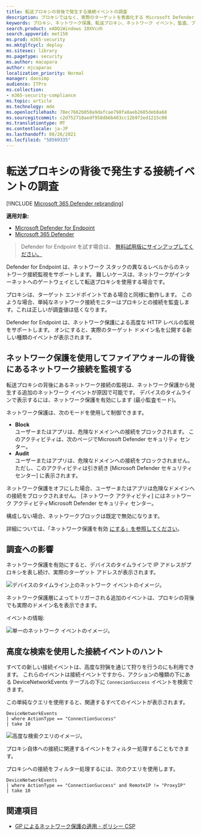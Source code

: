 ```yaml
---
title: 転送プロキシの背後で発生する接続イベントの調査
description: プロキシではなく、実際のターゲットを表面化する Microsoft Defender for Endpoint のネットワーク保護を通じて高度な HTTP レベルの監視を使用する方法について説明します。
keywords: プロキシ、ネットワーク保護、転送プロキシ、ネットワーク イベント、監査、ブロック、ドメイン名、ドメイン
search.product: eADQiWindows 10XVcnh
search.appverid: met150
ms.prod: m365-security
ms.mktglfcycl: deploy
ms.sitesec: library
ms.pagetype: security
ms.author: macapara
author: mjcaparas
localization_priority: Normal
manager: dansimp
audience: ITPro
ms.collection:
- m365-security-compliance
ms.topic: article
ms.technology: mde
ms.openlocfilehash: 78ec7662b050a9dafcae798fa8aeb2685deb8a68
ms.sourcegitcommit: c2d752718aedf958db6b403cc12b972ed1215c00
ms.translationtype: MT
ms.contentlocale: ja-JP
ms.lasthandoff: 08/26/2021
ms.locfileid: "58569335"
---
```

# <a name="investigate-connection-events-that-occur-behind-forward-proxies"></a>転送プロキシの背後で発生する接続イベントの調査

[!INCLUDE [Microsoft 365 Defender rebranding](../../includes/microsoft-defender.md)]

**適用対象:**
- [Microsoft Defender for Endpoint](https://go.microsoft.com/fwlink/p/?linkid=2154037)
- [Microsoft 365 Defender](https://go.microsoft.com/fwlink/?linkid=2118804)

> Defender for Endpoint を試す場合は、 [無料試用版にサインアップしてください。](https://signup.microsoft.com/create-account/signup?products=7f379fee-c4f9-4278-b0a1-e4c8c2fcdf7e&ru=https://aka.ms/MDEp2OpenTrial?ocid=docs-wdatp-investigatemachines-abovefoldlink)

Defender for Endpoint は、ネットワーク スタックの異なるレベルからのネットワーク接続監視をサポートします。 難しいケースは、ネットワークがインターネットへのゲートウェイとして転送プロキシを使用する場合です。

プロキシは、ターゲット エンドポイントである場合と同様に動作します。  このような場合、単純なネットワーク接続モニターはプロキシとの接続を監査します。これは正しいが調査値は低くなります。 

Defender for Endpoint は、ネットワーク保護による高度な HTTP レベルの監視をサポートします。 オンにすると、実際のターゲット ドメイン名を公開する新しい種類のイベントが表示されます。

## <a name="use-network-protection-to-monitor-network-connection-behind-a-firewall"></a>ネットワーク保護を使用してファイアウォールの背後にあるネットワーク接続を監視する
転送プロキシの背後にあるネットワーク接続の監視は、ネットワーク保護から発生する追加のネットワーク イベントが原因で可能です。 デバイスのタイムラインで表示するには、ネットワーク保護を有効にします (最小監査モード)。 

ネットワーク保護は、次のモードを使用して制御できます。

- **Block** <br> ユーザーまたはアプリは、危険なドメインへの接続をブロックされます。 このアクティビティは、次のページでMicrosoft Defender セキュリティ センター。
- **Audit** <br> ユーザーまたはアプリは、危険なドメインへの接続をブロックされません。 ただし、このアクティビティは引き続き [Microsoft Defender セキュリティ センター] に表示されます。


ネットワーク保護をオフにした場合、ユーザーまたはアプリは危険なドメインへの接続をブロックされません。 [ネットワーク アクティビティ] にはネットワーク アクティビティMicrosoft Defender セキュリティ センター。

構成しない場合、ネットワークブロックは既定で無効になります。

詳細については、「ネットワーク保護を有効 [にする」を参照してください](enable-network-protection.md)。

## <a name="investigation-impact"></a>調査への影響
ネットワーク保護を有効にすると、デバイスのタイムラインで IP アドレスがプロキシを表し続け、実際のターゲット アドレスが表示されます。

![デバイスのタイムライン上のネットワーク イベントのイメージ。](images/atp-proxy-investigation.png)

ネットワーク保護層によってトリガーされる追加のイベントは、プロキシの背後でも実際のドメイン名を表示できます。

イベントの情報:

![単一のネットワーク イベントのイメージ。](images/atp-proxy-investigation-event.png)



## <a name="hunt-for-connection-events-using-advanced-hunting"></a>高度な検索を使用した接続イベントのハント 
すべての新しい接続イベントは、高度な狩猟を通じて狩りを行うのにも利用できます。 これらのイベントは接続イベントですから、アクションの種類の下にある DeviceNetworkEvents テーブルの下に `ConnecionSuccess` イベントを検索できます。

この単純なクエリを使用すると、関連するすべてのイベントが表示されます。

```
DeviceNetworkEvents
| where ActionType == "ConnectionSuccess" 
| take 10
```

![高度な検索クエリのイメージ。](images/atp-proxy-investigation-ah.png)

プロキシ自体への接続に関連するイベントをフィルター処理することもできます。 

プロキシへの接続をフィルター処理するには、次のクエリを使用します。

```
DeviceNetworkEvents
| where ActionType == "ConnectionSuccess" and RemoteIP != "ProxyIP"  
| take 10
```



## <a name="related-topics"></a>関連項目
- [GP によるネットワーク保護の適用 - ポリシー CSP](/windows/client-management/mdm/policy-csp-defender#defender-enablenetworkprotection)
